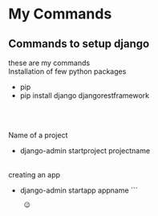 # My Commands
## Commands to setup django
these are my commands <br>
Installation of few python packages
- pip
- pip install django djangorestframework

<br><br>

Name of a project <br>
- django-admin startproject projectname
<br><br>

creating an app <br>
- django-admin startapp appname
       ```
         
       😉
